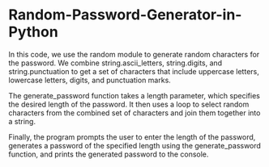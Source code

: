 # Random-Password-Generator-in-Python
In this code, we use the random module to generate random characters for the password. We combine string.ascii_letters, string.digits, and string.punctuation to get a set of characters that include uppercase letters, lowercase letters, digits, and punctuation marks.

The generate_password function takes a length parameter, which specifies the desired length of the password. It then uses a loop to select random characters from the combined set of characters and join them together into a string.

Finally, the program prompts the user to enter the length of the password, generates a password of the specified length using the generate_password function, and prints the generated password to the console.
